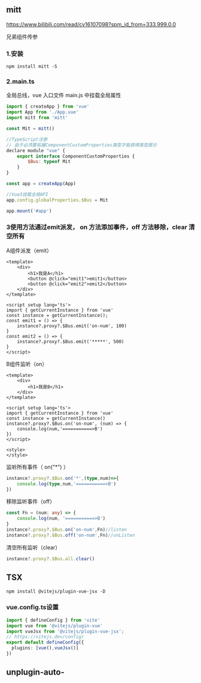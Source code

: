 ## mitt

https://www.bilibili.com/read/cv16107098?spm_id_from=333.999.0.0

兄弟组件传参

### 1.安装

`npm install mitt -S`


### 2.main.ts

全局总线，vue 入口文件 main.js 中挂载全局属性

```js
import { createApp } from 'vue'
import App from './App.vue'
import mitt from 'mitt'

const Mit = mitt()

//TypeScript注册
// 由于必须要拓展ComponentCustomProperties类型才能获得类型提示
declare module "vue" {
    export interface ComponentCustomProperties {
        $Bus: typeof Mit
    }
}

const app = createApp(App)

//Vue3挂载全局API
app.config.globalProperties.$Bus = Mit

app.mount('#app')

```


### 3使用方法通过emit派发， on 方法添加事件，off 方法移除，clear 清空所有

A组件派发（emit）

```vue
<template>
    <div>
        <h1>我是A</h1>
        <button @click="emit1">emit1</button>
        <button @click="emit2">emit2</button>
    </div>
</template>

<script setup lang='ts'>
import { getCurrentInstance } from 'vue'
const instance = getCurrentInstance();
const emit1 = () => {
    instance?.proxy?.$Bus.emit('on-num', 100)
}
const emit2 = () => {
    instance?.proxy?.$Bus.emit('*****', 500)
}
</script>

```

B组件监听（on）
```vue
<template>
    <div>
        <h1>我是B</h1>
    </div>
</template>

<script setup lang='ts'>
import { getCurrentInstance } from 'vue'
const instance = getCurrentInstance()
instance?.proxy?.$Bus.on('on-num', (num) => {
    console.log(num,'===========>B')
})
</script>

<style>
</style>
```

监听所有事件（ on("*") ）

```ts
instance?.proxy?.$Bus.on('*',(type,num)=>{
    console.log(type,num,'===========>B')
})
```

移除监听事件（off）


```ts
const Fn = (num: any) => {
    console.log(num, '===========>B')
}
instance?.proxy?.$Bus.on('on-num',Fn)//listen
instance?.proxy?.$Bus.off('on-num',Fn)//unListen
```

清空所有监听（clear）

```ts
instance?.proxy?.$Bus.all.clear()
```


## TSX

`npm install @vitejs/plugin-vue-jsx -D`

### vue.config.ts设置

```ts
import { defineConfig } from 'vite'
import vue from '@vitejs/plugin-vue'
import vueJsx from '@vitejs/plugin-vue-jsx';
// https://vitejs.dev/config/
export default defineConfig({
  plugins: [vue(),vueJsx()]
})
```


## unplugin-auto-

